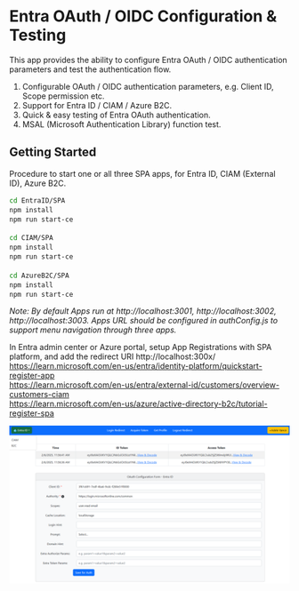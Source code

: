 # Entra OAuth / OIDC Configuration & Testing

This app provides the ability to configure Entra OAuth / OIDC authentication parameters and test the authentication flow.

1. Configurable OAuth / OIDC authentication parameters, e.g. Client ID, Scope permission etc.
2. Support for Entra ID / CIAM / Azure B2C.
3. Quick & easy testing of Entra OAuth authentication.
4. MSAL (Microsoft Authentication Library) function test.


## Getting Started

Procedure to start one or all three SPA apps, for Entra ID, CIAM (External ID), Azure B2C.
   ```bash
   cd EntraID/SPA
   npm install
   npm run start-ce

   cd CIAM/SPA 
   npm install
   npm run start-ce

   cd AzureB2C/SPA 
   npm install
   npm run start-ce
   ```

*Note: By default Apps run at http://localhost:3001, http://localhost:3002, http://localhost:3003. Apps URL should be configured in authConfig.js to support menu navigation through three apps.*

In Entra admin center or Azure portal, setup App Registrations with SPA platform, and add the redirect URI http://localhost:300x/  
https://learn.microsoft.com/en-us/entra/identity-platform/quickstart-register-app  
https://learn.microsoft.com/en-us/entra/external-id/customers/overview-customers-ciam  
https://learn.microsoft.com/en-us/azure/active-directory-b2c/tutorial-register-spa  

![Screenshot](ReadmeFiles/EntraOauth.png)
